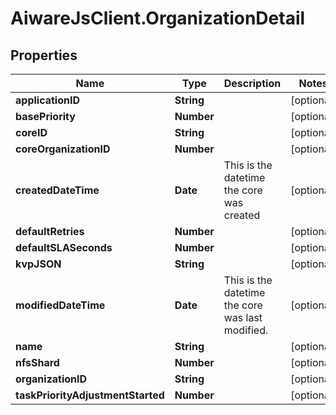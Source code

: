 # AiwareJsClient.OrganizationDetail

## Properties

Name | Type | Description | Notes
------------ | ------------- | ------------- | -------------
**applicationID** | **String** |  | [optional] 
**basePriority** | **Number** |  | [optional] 
**coreID** | **String** |  | [optional] 
**coreOrganizationID** | **Number** |  | [optional] 
**createdDateTime** | **Date** | This is the datetime the core was created | [optional] 
**defaultRetries** | **Number** |  | [optional] 
**defaultSLASeconds** | **Number** |  | [optional] 
**kvpJSON** | **String** |  | [optional] 
**modifiedDateTime** | **Date** | This is the datetime the core was last modified. | [optional] 
**name** | **String** |  | [optional] 
**nfsShard** | **Number** |  | [optional] 
**organizationID** | **String** |  | [optional] 
**taskPriorityAdjustmentStarted** | **Number** |  | [optional] 


